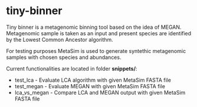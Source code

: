 # tiny-binner

Tiny binner is a metagenomic binning tool based on the idea of MEGAN.  
Metagenomic sample is taken as an input and present species are identified by the Lowest Common Ancestor algorithm.

For testing purposes MetaSim is used to generate syntethic metagenomic samples with chosen species and abundances.

Current functionalities are located in folder **snippets/**:

* test_lca - Evaluate LCA algorithm with given MetaSim FASTA file
* test_megan - Evaluate MEGAN with given MetaSim FASTA file
* lca_vs_megan - Compare LCA and MEGAN output with given MetaSim FASTA file


    
